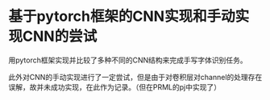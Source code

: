 # 基于pytorch框架的CNN实现和手动实现CNN的尝试

用pytorch框架实现并比较了多种不同的CNN结构来完成手写字体识别任务。

此外对CNN的手动实现进行了一定尝试，但是由于对卷积层对channel的处理存在误解，故并未成功实现，在此作为记录。（但在PRML的pj中实现了）
